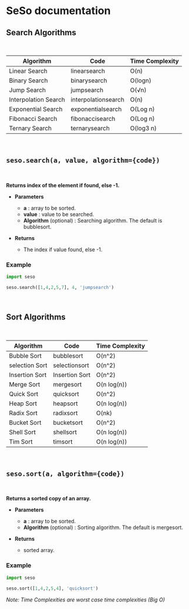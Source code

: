 # SeSo documentation

## Search Algorithms

<br/>

| Algorithm             |  Code                     | Time Complexity   |
|-----------------------|---------------------------|-------------------|
| Linear Search         | linearsearch              | O(n)              |
| Binary Search         | binarysearch              | O(logn)           |
| Jump Search           | jumpsearch                | O(√n)             |
| Interpolation Search  | interpolationsearch       | O(n)              |
| Exponential Search    | exponentialsearch         | O(Log n)          |
| Fibonacci Search      | fibonaccisearch           | O(Log n)          |
| Ternary Search        | ternarysearch             | O(log3 n)         |

<br/>

## ```seso.search(a, value, algorithm={code})```

<br/>

**Returns index of the element if found, else -1.**

- **Parameters**
    - **a** : array to be sorted.
    - **value** : value to be searched.
    - **Algorithm** (optional) : Searching algorithm. The default is bubblesort.

- **Returns**
    - The index if value found, else -1.

### Example

```python
import seso

seso.search([1,4,2,5,7], 4, 'jumpsearch')
```
<br/>

## Sort Algorithms

<br/>

| Algorithm             |  Code                     | Time Complexity   |
|-----------------------|---------------------------|-------------------|
| Bubble Sort           | bubblesort                | O(n^2)            |
| selection Sort        | selectionsort             | O(n^2)            |
| Insertion Sort        | Insertion Sort            | O(n^2)            |
| Merge Sort            | mergesort                 | O(n log(n))       |
| Quick Sort            | quicksort                 | O(n^2)            |
| Heap Sort             | heapsort                  | O(n log(n))       |
| Radix Sort            | radixsort                 | O(nk)             |
| Bucket Sort           | bucketsort                | O(n^2)            |
| Shell Sort            | shellsort                 | O(n log(n))       |
| Tim Sort              | timsort                   | O(n log(n))       |

<br/>

## ```seso.sort(a, algorithm={code})```

<br/>

**Returns a sorted copy of an array.**

- **Parameters**
    - **a** : array to be sorted.
    - **Algorithm** (optional) : Sorting algorithm. The default is mergesort.

- **Returns**
    - sorted array.

### Example

```python
import seso

seso.sort([1,4,2,5,4], 'quicksort')
```

*Note: Time Complexities are worst case time complexities (Big O)*
